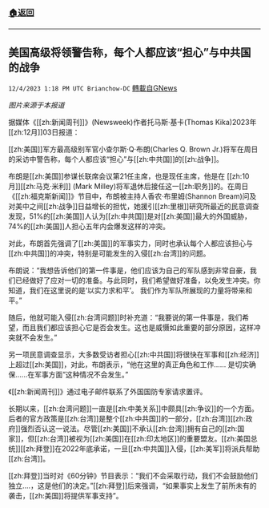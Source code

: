 ###  [:house:返回](README.md)
---


## 美国高级将领警告称，每个人都应该“担心”与中共国的战争
`12/4/2023 1:18 PM UTC Brianchow-DC` [轉載自GNews](https://gnews.org/articles/2069592)

*图片来源于本报道*

据媒体《[[zh:新闻周刊]]》(Newsweek)作者托马斯·基卡(Thomas Kika)2023年[[zh:12月]]03日报道：

[[zh:美国]]军方最高级别军官小查尔斯·Q·布朗(Charles Q. Brown Jr.)将军在周日的采访中警告称，每个人都应该“担心”与[[zh:中共国]]的[[zh:战争]]。

布朗是[[zh:美国]]参谋长联席会议第21任主席，也是现任主席，他是在 [[zh:10月]][[zh:马克·米利]] (Mark Milley)将军退休后接任这一[[zh:职务]]的。在周日《[[zh:福克斯新闻]]》节目中，布朗被主持人香农·布里姆(Shannon Bream)问及对美中之间[[zh:战争]]日益增长的担忧，她援引[[zh:里根]]研究所最近的民意调查发现，51%的[[zh:美国]]人认为[[zh:中共国]]是对[[zh:美国]]最大的外国威胁， 74%的[[zh:美国]]人担心五年内会爆发这样的冲突。

对此，布朗首先强调了[[zh:美国]]的军事实力，同时也承认每个人都应该担心与[[zh:中共国]]的冲突，特别是可能发生的入侵[[zh:台湾]]的问题。

布朗说：“我想告诉他们的第一件事是，他们应该为自己的军队感到非常自豪，我们已经做好了应对一切的准备。与此同时，我们希望做好准备，以免发生冲突。你知道，我们在这里说的是‘以实力求和平’。 我们作为军队所展现的力量将带来和平。”

随后，他就可能入侵[[zh:台湾问题]]时补充道：“我要说的第一件事是，我们希望，而且我们都应该担心它是否会发生。这也是威慑如此重要的部分原因，这样冲突就不会发生。”

另一项民意调查显示，大多数受访者担心[[zh:中共国]]将很快在军事和[[zh:经济]]上超过[[zh:美国]]，对此，布朗表示，“他在这里的真正角色和工作...... 是切实确保......在军事方面”这种情况不会发生。”

《[[zh:新闻周刊]]》通过电子邮件联系了外国国防专家请求置评。

长期以来，[[zh:台湾问题]]一直是[[zh:中美关系]]中颇具[[zh:争议]]的一个方面。后者的官方政策是[[zh:台湾]]是整个[[zh:中共国]]的一部分，[[zh:台湾]][[zh:政府]]强烈否认这一说法。尽管[[zh:美国]]不承认[[zh:台湾]]拥有自己的[[zh:国家]]，但[[zh:台湾]]被视为[[zh:美国]]在[[zh:印太地区]]的重要盟友。[[zh:美国总统]][[zh:拜登]]在2022年底承诺，一旦[[zh:中共国]]入侵，[[zh:美军]]将派兵帮助[[zh:台湾]]。

[[zh:拜登]]当时对《60分钟》节目表示：“我们不会采取行动，我们不会鼓励他们独立....，这是他们的决定。”[[zh:拜登]]后来强调，“如果事实上发生了前所未有的袭击，[[zh:美国]]将提供军事支持”。
